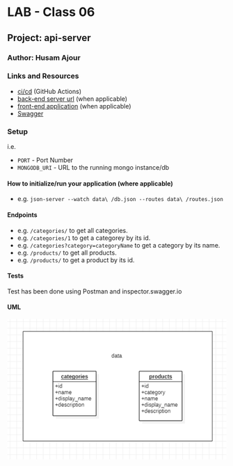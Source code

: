 # LAB - Class 06

## Project: api-server

### Author: Husam Ajour

### Links and Resources

- [ci/cd](https://github.com/HusamAjour/api-server) (GitHub Actions)
- [back-end server url]() (when applicable)
- [front-end application]() (when applicable)
- [Swagger](https://app.swaggerhub.com/apis/HusamAjour/api-server/0.1)

### Setup

i.e.

- `PORT` - Port Number
- `MONGODB_URI` - URL to the running mongo instance/db

#### How to initialize/run your application (where applicable)

- e.g. `json-server --watch data\ /db.json --routes data\ /routes.json`

#### Endpoints

- e.g. `/categories/` to get all categories.
- e.g. `/categories/1` to get a categorey by its id.
- e.g. `/categories?category=categoryName` to get a category by its name.
- e.g. `/products/` to get all products.
- e.g. `/products/` to get a product by its id.

#### Tests

Test has been done using Postman and inspector.swagger.io

#### UML

![uml](assets/uml.png)